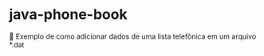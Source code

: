 # java-phone-book
:book: Exemplo de como adicionar dados de uma lista telefônica em um arquivo *.dat
